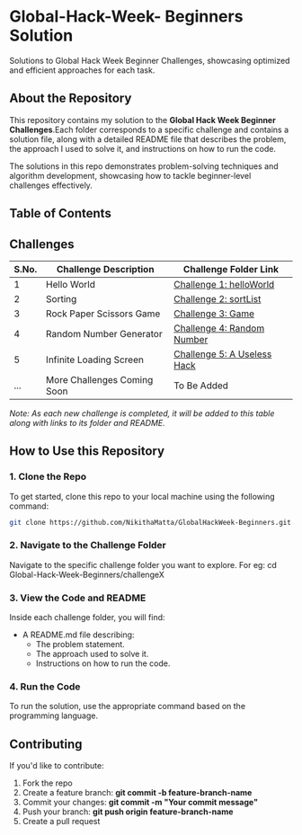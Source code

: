 # Global-Hack-Week- Beginners Solution

Solutions to Global Hack Week Beginner Challenges, showcasing optimized and efficient approaches for each task.

## About the Repository

This repository contains my solution to the **Global Hack Week Beginner Challenges**.Each folder corresponds to a specific challenge and contains a solution file, along with a detailed README file that describes the problem, the approach I used to solve it, and instructions on how to run the code.

The solutions in this repo demonstrates problem-solving techniques and algorithm development, showcasing how to tackle beginner-level challenges effectively.

## Table of Contents

## Challenges

| S.No. | Challenge Description       | Challenge Folder Link                     |
| ----- | --------------------------- | ----------------------------------------- |
| 1     | Hello World                 | [Challenge 1: helloWorld](challenge1)     |
| 2     | Sorting                     | [Challenge 2: sortList](challenge2)       |
| 3     | Rock Paper Scissors Game    | [Challenge 3: Game](challenge3)           |
| 4     | Random Number Generator     | [Challenge 4: Random Number](challenge4)  |
| 5     | Infinite Loading Screen     | [Challenge 5: A Useless Hack](challenge5) |
| ...   | More Challenges Coming Soon | To Be Added                               |

_Note: As each new challenge is completed, it will be added to this table along with links to its folder and README._

## How to Use this Repository

### 1. Clone the Repo

To get started, clone this repo to your local machine using the following command:

```bash
git clone https://github.com/NikithaMatta/GlobalHackWeek-Beginners.git

```

### 2. Navigate to the Challenge Folder

Navigate to the specific challenge folder you want to explore. For eg: cd Global-Hack-Week-Beginners/challengeX

### 3. View the Code and README

Inside each challenge folder, you will find:

- A README.md file describing:
  - The problem statement.
  - The approach used to solve it.
  - Instructions on how to run the code.

### 4. Run the Code

To run the solution, use the appropriate command based on the programming language.

## Contributing

If you'd like to contribute:

1. Fork the repo
2. Create a feature branch:
   **git commit -b feature-branch-name**
3. Commit your changes:
   **git commit -m "Your commit message"**
4. Push your branch:
   **git push origin feature-branch-name**
5. Create a pull request
